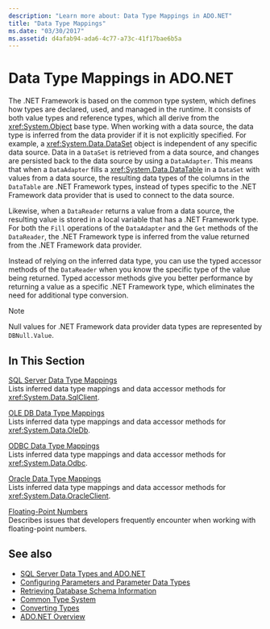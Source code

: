 ```yaml
---
description: "Learn more about: Data Type Mappings in ADO.NET"
title: "Data Type Mappings"
ms.date: "03/30/2017"
ms.assetid: d4afab94-ada6-4c77-a73c-41f17bae6b5a
---
```

# Data Type Mappings in ADO.NET

The .NET Framework is based on the common type system, which defines how types are declared, used, and managed in the runtime. It consists of both value types and reference types, which all derive from the <xref:System.Object> base type. When working with a data source, the data type is inferred from the data provider if it is not explicitly specified. For example, a <xref:System.Data.DataSet> object is independent of any specific data source. Data in a `DataSet` is retrieved from a data source, and changes are persisted back to the data source by using a `DataAdapter`. This means that when a `DataAdapter` fills a <xref:System.Data.DataTable> in a `DataSet` with values from a data source, the resulting data types of the columns in the `DataTable` are .NET Framework types, instead of types specific to the .NET Framework data provider that is used to connect to the data source.  
  
 Likewise, when a `DataReader` returns a value from a data source, the resulting value is stored in a local variable that has a .NET Framework type. For both the `Fill` operations of the `DataAdapter` and the `Get` methods of the `DataReader`, the .NET Framework type is inferred from the value returned from the .NET Framework data provider.  
  
 Instead of relying on the inferred data type, you can use the typed accessor methods of the `DataReader` when you know the specific type of the value being returned. Typed accessor methods give you better performance by returning a value as a specific .NET Framework type, which eliminates the need for additional type conversion.  
  
> [!NOTE]
> Null values for .NET Framework data provider data types are represented by `DBNull.Value`.  
  
## In This Section  

 [SQL Server Data Type Mappings](sql-server-data-type-mappings.md)  
 Lists inferred data type mappings and data accessor methods for <xref:System.Data.SqlClient>.  
  
 [OLE DB Data Type Mappings](ole-db-data-type-mappings.md)  
 Lists inferred data type mappings and data accessor methods for <xref:System.Data.OleDb>.  
  
 [ODBC Data Type Mappings](odbc-data-type-mappings.md)  
 Lists inferred data type mappings and data accessor methods for <xref:System.Data.Odbc>.  
  
 [Oracle Data Type Mappings](oracle-data-type-mappings.md)  
 Lists inferred data type mappings and data accessor methods for <xref:System.Data.OracleClient>.  
  
 [Floating-Point Numbers](floating-point-numbers.md)  
 Describes issues that developers frequently encounter when working with floating-point numbers.  
  
## See also

- [SQL Server Data Types and ADO.NET](./sql/sql-server-data-types.md)
- [Configuring Parameters and Parameter Data Types](configuring-parameters-and-parameter-data-types.md)
- [Retrieving Database Schema Information](retrieving-database-schema-information.md)
- [Common Type System](../../../standard/base-types/common-type-system.md)
- [Converting Types](/previous-versions/visualstudio/visual-studio-2008/t8s7t9bf(v=vs.90))
- [ADO.NET Overview](ado-net-overview.md)
